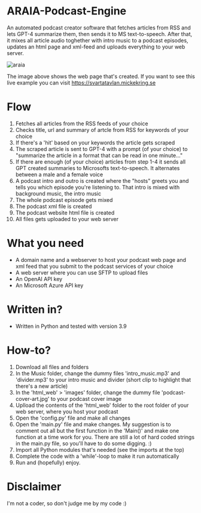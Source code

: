 # ARAIA-Podcast-Engine
An automated podcast creator software that fetches articles from RSS and lets GPT-4 summarize them, then sends it to MS text-to-speech. After that, it mixes all article audio toghether with intro music to a podcast episodes, updates an html page and xml-feed and uploads everything to your web server.

![araia](https://user-images.githubusercontent.com/10948066/231836806-8a325e43-9141-4733-8315-77d9251c8d06.jpg)

The image above shows the web page that's created. If you want to see this live example you can visit https://svartatavlan.mickekring.se

# Flow
1. Fetches all articles from the RSS feeds of your choice
2. Checks title, url and summary of artcle from RSS for keywords of your choice
3. If there's a 'hit' based on your keywords the article gets scraped
4. The scraped article is sent to GPT-4 with a prompt (of your choice) to "summarize the article in a format that can be read in one minute..." 
5. If there are enough (of your choice) articles from step 1-4 it sends all GPT created summaries to Microsofts text-to-speech. It alternates between a male and a female voice
6. A podcast intro and outro is created where the "hosts" greets you and tells you which episode you're listening to. That intro is mixed with background music, the intro music
7. The whole podcast episode gets mixed
8. The podcast xml file is created
9. The podcast website html file is created
10. All files gets uploaded to your web server

# What you need
* A domain name and a webserver to host your podcast web page and xml feed that you submit to the podcast services of your choice
* A web server where you can use SFTP to upload files
* An OpenAI API key
* An Microsoft Azure API key

# Written in?
* Written in Python and tested with version 3.9

# How-to?
1. Download all files and folders
2. In the Music folder, change the dummy files 'intro_music.mp3' and 'divider.mp3' to your intro music and divider (short clip to highlight that there's a new article) 
3. In the 'html_web' > 'images' folder, change the dummy file 'podcast-cover-art.jpg' to your podcast cover image
4. Uplload the contents of the 'html_web' folder to the root folder of your web server, where you host your podcast
5. Open the 'config.py' file and make all changes
6. Open the 'main.py' file and make changes. My suggestion is to comment out all but the first function in the 'Main()' and make one function at a time work for you. There are still a lot of hard coded strings in the main.py file, so you'll have to do some digging. :)
7. Import all Python modules that's needed (see the imports at the top)
8. Complete the code with a 'while'-loop to make it run automatically
9. Run and (hopefully) enjoy.

# Disclaimer
I'm not a coder, so don't judge me by my code :) 
